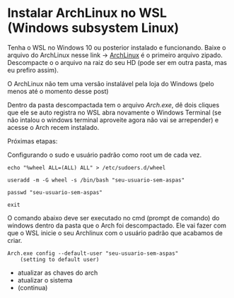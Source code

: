 # Instalar ArchLinux no WSL (Windows subsystem Linux)

Tenha o WSL no Windows 10 ou posterior instalado e funcionando. Baixe o arquivo do ArchLinux nesse link -> [ArchLinux](https://github.com/yuk7/ArchWSL/releases/tag/22.3.18.0) é o primeiro arquivo zipado. Descompacte o o arquivo na raiz do seu HD (pode ser em outra pasta, mas eu prefiro assim).&#x20;

O ArchLinux não tem uma versão instalável pela loja do Windows (pelo menos até o momento desse post)

Dentro da pasta descompactada tem o arquivo _Arch.exe_, dê dois cliques que ele se auto registra no WSL abra novamente o Windows Terminal (se não intalou o windows terminal aproveite agora não vai se arrepender) e acesse o Arch recem instalado.

Próximas etapas:

Configurando o sudo e usuário padrão como root um de cada vez.

```
echo "%wheel ALL=(ALL) ALL" > /etc/sudoers.d/wheel

useradd -m -G wheel -s /bin/bash "seu-usuario-sem-aspas"

passwd "seu-usuario-sem-aspas"

exit
```

O comando abaixo deve ser executado no cmd (prompt de comando) do windows dentro da pasta que o Arch foi descompactado. Ele vai fazer com que o WSL inicie o seu Archlinux com o usuário padrão que acabamos de criar.

```
Arch.exe config --default-user "seu-usuario-sem-aspas"
    (setting to default user)
```

* atualizar as chaves do arch
* atualizar o sistema
* (continua)

